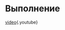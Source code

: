 <!-- TITLE: Giro Contratempo -->
<!-- SUBTITLE: смена с поворотом партнерши справа от себя -->

# Выполнение
[video](https://www.youtube.com/watch?v=FNUsFbU3ajM){.youtube}
